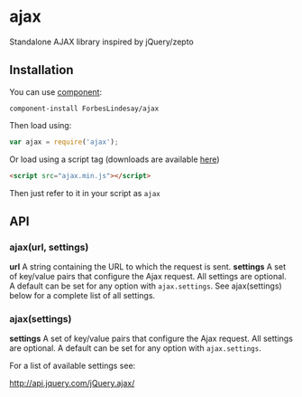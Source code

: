 ajax
====

Standalone AJAX library inspired by jQuery/zepto

## Installation

You can use [component](https://github.com/component/component):

```
component-install ForbesLindesay/ajax
```

Then load using:

```JavaScript
var ajax = require('ajax');
```

Or load using a script tag (downloads are available [here](https://component.jit.su/ForbesLindesay/ajax/download))

```html
<script src="ajax.min.js"></script>
```

Then just refer to it in your script as `ajax`

## API

### ajax(url, settings)

**url** A string containing the URL to which the request is sent.
**settings** A set of key/value pairs that configure the Ajax request. All settings are optional. A default can be set for any option with `ajax.settings`. See ajax(settings) below for a complete list of all settings.

### ajax(settings)

**settings** A set of key/value pairs that configure the Ajax request. All settings are optional. A default can be set for any option with `ajax.settings`.

For a list of available settings see:

http://api.jquery.com/jQuery.ajax/